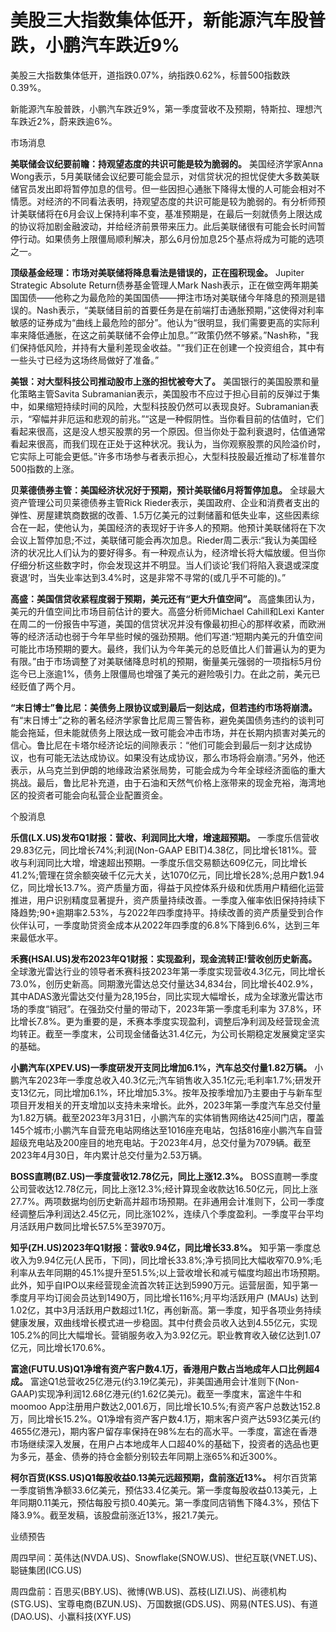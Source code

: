 # 美股三大指数集体低开，新能源汽车股普跌，小鹏汽车跌近9%

美股三大指数集体低开，道指跌0.07%，纳指跌0.62%，标普500指数跌0.39%。

新能源汽车股普跌，小鹏汽车跌近9%，第一季度营收不及预期，特斯拉、理想汽车跌近2%，蔚来跌逾6%。

市场消息

**美联储会议纪要前瞻：持观望态度的共识可能是较为脆弱的。** 美国经济学家Anna
Wong表示，5月美联储会议纪要可能会显示，对信贷状况的担忧促使大多数美联储官员发出即将暂停加息的信号。但一些因担心通胀下降得太慢的人可能会相对不情愿。对经济的不同看法表明，持观望态度的共识可能是较为脆弱的。有分析师预计美联储将在6月会议上保持利率不变，基准预期是，在最后一刻就债务上限达成的协议将加剧金融波动，并给经济前景带来压力。此后美联储很有可能会长时间暂停行动。如果债务上限僵局顺利解决，那么6月份加息25个基点将成为可能的选项之一。

**顶级基金经理：市场对美联储将降息看法是错误的，正在囤积现金。** Jupiter Strategic Absolute
Return债券基金管理人Mark
Nash表示，正在做空两年期美国国债——他称之为最危险的美国国债——押注市场对美联储今年降息的预测是错误的。Nash表示，“美联储目前的首要任务是在前端打击通胀预期，”这使得对利率敏感的证券成为“曲线上最危险的部分”。他认为“很明显，我们需要更高的实际利率来降低通胀，在这之前美联储不会停止加息。”“政策仍然不够紧。”Nash称，"我们保持低风险，并持有大量利差现金收益。"“我们正在创建一个投资组合，其中有一些头寸已经为这场终局做好了准备。”

**美银：对大型科技公司推动股市上涨的担忧被夸大了。** 美国银行的美国股票和量化策略主管Savita
Subramanian表示，美国股市不应过于担心目前的反弹过于集中，如果缩短持续时间的风险，大型科技股仍然可以表现良好。Subramanian表示，“窄幅并非厄运和悲观的前兆。”“这是一种假阴性。当你看目前的估值时，它们看起来很高，这是没人想买股票的另一个原因。但当你处于盈利衰退时，估值通常看起来很高，而我们现在正处于这种状况。我认为，当你观察股票的风险溢价时，它实际上可能会更低。”许多市场参与者表示担心，大型科技股最近推动了标准普尔500指数的上涨。

**贝莱德债券主管：美国经济状况好于预期，预计美联储6月将暂停加息。** 全球最大资产管理公司贝莱德债券主管Rick
Rieder表示，美国政府、企业和消费者支出的弹性、房屋建筑商数据的改善、1.5万亿美元的过剩储蓄和低失业率，这些因素综合在一起，使他认为，美国经济的表现好于许多人的预期。他预计美联储将在下次会议上暂停加息;不过，美联储可能会再次加息。Rieder周二表示:“我认为美国经济的状况比人们认为的要好得多。有一种观点认为，经济增长将大幅放缓。但当你仔细分析这些数字时，你会发现这并不明显。当人们谈论‘我们将陷入衰退或深度衰退’时，当失业率达到3.4%时，这是非常不寻常的(或几乎不可能的)。”

**高盛：美国信贷收紧程度弱于预期，美元还有“更大升值空间”。** 高盛集团认为，美元的升值空间比市场目前估计的要大。高盛分析师Michael
Cahill和Lexi
Kanter在周二的一份报告中写道，美国的信贷状况并没有像最初担心的那样收紧，而欧洲等的经济活动也弱于今年早些时候的强劲预期。他们写道:“短期内美元的升值空间可能比市场预期的要大。最终，我们认为今年美元的总贬值比人们普遍认为的更为有限。”由于市场调整了对美联储降息时机的预期，衡量美元强弱的一项指标5月份迄今已上涨逾1%，债务上限僵局也增强了美元的避险吸引力。在此之前，美元已经贬值了两个月。

**“末日博士”鲁比尼：美债务上限协议或到最后一刻达成，但若违约市场将崩溃。**
有“末日博士”之称的著名经济学家鲁比尼周三警告称，避免美国债务违约的谈判可能会拖延，但未能就债务上限达成一致可能会冲击市场，并在长期内损害对美元的信心。鲁比尼在卡塔尔经济论坛的间隙表示：“他们可能会到最后一刻才达成协议，也有可能无法达成协议。如果没有达成协议，那么市场将会崩溃。”另外，他还表示，从乌克兰到伊朗的地缘政治紧张局势，可能会成为今年全球经济面临的重大挑战。最后，鲁比尼补充道，由于石油和天然气价格上涨带来的现金充裕，海湾地区的投资者可能会向私营企业配置资金。

个股消息

**乐信(LX.US)发布Q1财报：营收、利润同比大增，增速超预期。** 一季度乐信营收29.83亿元，同比增长74%;利润(Non-GAAP
EBIT)4.38亿，同比增长181%。营收与利润同比大增，增速超出预期。一季度乐信交易额达609亿元，同比增长41.2%;管理在贷余额突破千亿元大关，达1070亿元，同比增长28%;总用户数1.94亿，同比增长13.7%。资产质量方面，得益于风控体系升级和优质用户精细化运营推进，用户识别精度显著提升，资产质量持续改善。一季度入催率依旧保持持续下降趋势;90+逾期率2.53%，与2022年四季度持平。持续改善的资产质量受到合作伙伴认可，一季度助贷资金成本从2022年四季度的6.8%下降到6.6%，达到三年来最低水平。

**禾赛(HSAI.US)发布2023年Q1财报：实现盈利，现金流转正!营收创历史新高。**
全球激光雷达行业的领导者禾赛科技2023年第一季度实现营收4.3亿元，同比增长73.0%，创历史新高。同期激光雷达总交付量达34,834台，同比增长402.9%，其中ADAS激光雷达交付量为28,195台，同比实现大幅增长，成为全球激光雷达市场的季度“销冠”。在强劲交付量的带动下，2023年第一季度毛利率为
37.8%，环比增长7.8%。更为重要的是，禾赛本季度实现盈利，调整后净利润及经营现金流均转正。截至一季度末，公司现金储备达31.4亿元，为公司长期稳定发展奠定坚实的基础。

**小鹏汽车(XPEV.US)一季度研发开支同比增加6.1%，汽车总交付量1.82万辆。**
小鹏汽车2023年一季度总收入40.3亿元;汽车销售收入35.1亿元;毛利率1.7%;研发开支13亿元，同比增加6.1%，环比增加5.3%。按年及按季增加乃主要由于与新车型项目开发相关的开支增加以支持未来增长。此外，2023年第一季度汽车总交付量为1.82万辆。截至2023年3月31日，小鹏汽车的实体销售网络达425间门店，覆盖145个城市;小鹏汽车自营充电站网络达至1016座充电站，包括816座小鹏汽车自营超级充电站及200座目的地充电站。于2023年4月，总交付量为7079辆。截至2023年4月30日，年内累计总交付量为2.53万辆。

**BOSS直聘(BZ.US)一季度营收12.78亿元，同比上涨12.3%。**
BOSS直聘一季度公司营收达12.78亿元，同比上涨12.3%;经计算现金收款达16.50亿元，同比上涨27.7%。两项数据均创历史新高并超市场预期。在非通用会计准则下，公司一季度经调整后净利润达2.45亿元，同比涨102%，连续八个季度盈利。一季度平台平均月活跃用户数同比增长57.5%至3970万。

**知乎(ZH.US)2023年Q1财报：营收9.94亿，同比增长33.8%。**
知乎第一季度总收入为9.94亿元(人民币，下同)，同比增长33.8%;净亏损同比大幅收窄70.9%;毛利率从去年同期的45.1%提升至51.5%;以上营收增长和减亏幅度均超出市场预期。此外，知乎自IPO以来经营现金流首次转正达到5990万元。运营层面，知乎第一季度月平均订阅会员达到1490万，同比增长116%;月平均活跃用户
(MAUs)
达到1.02亿，其中3月活跃用户数超过1.1亿，再创新高。第一季度，知乎各项业务持续健康发展，双曲线增长模式进一步稳固。其中付费会员收入达到4.55亿元，实现105.2%的同比大幅增长。营销服务收入为3.92亿元。职业教育收入破亿达到1.07亿元，同比增长170.6%。

**富途(FUTU.US)Q1净增有资产客户数4.1万，香港用户数占当地成年人口比例超4成。**
富途Q1总营收25亿港元(约3.19亿美元)，非美国通用会计准则下(Non-
GAAP)实现净利润12.68亿港元(约1.62亿美元)。截至一季度末，富途牛牛和moomoo
App注册用户数达2,001.6万，同比增长10.5%;有资产客户总数达152.8万，同比增长15.2%。Q1净增有资产客户数4.1万，期末客户资产达593亿美元(约4655亿港元)，期内客户留存率保持在98%左右的高水平。一季度，富途在香港市场继续深入发展，在用户占本地成年人口超40%的基础下，投资者的选品也更为多元，基金、债券的持仓金额分别较去年同期上涨65%和近300%。

**柯尔百货(KSS.US)Q1每股收益0.13美元远超预期，盘前涨近13%。**
柯尔百货第一季度销售净额33.6亿美元，预估33.4亿美元。第一季度每股收益0.13美元，上年同期0.11美元，预估每股亏损0.40美元。第一季度同店销售下降4.3%，预估下降3.9%。截至发稿，该股盘前涨近13%，报21.7美元。

业绩预告

周四早间：英伟达(NVDA.US)、Snowflake(SNOW.US)、世纪互联(VNET.US)、聪链集团(ICG.US)

周四盘前：百思买(BBY.US)、微博(WB.US)、荔枝(LIZI.US)、尚德机构(STG.US)、宝尊电商(BZUN.US)、万国数据(GDS.US)、网易(NTES.US)、有道(DAO.US)、小赢科技(XYF.US)

